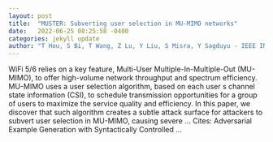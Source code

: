 ```yaml
---
layout: post
title:  "MUSTER: Subverting user selection in MU-MIMO networks"
date:   2022-06-25 08:25:58 -0400
categories: jekyll update
author: "T Hou, S Bi, T Wang, Z Lu, Y Liu, S Misra, Y Sagduyu - IEEE INFOCOM 2022-IEEE …, 2022"
---
```

WiFi 5/6 relies on a key feature, Multi-User Multiple-In-Multiple-Out (MU-MIMO), to offer high-volume network throughput and spectrum efficiency. MU-MIMO uses a user selection algorithm, based on each user s channel state information (CSI), to schedule transmission opportunities for a group of users to maximize the service quality and efficiency. In this paper, we discover that such algorithm creates a subtle attack surface for attackers to subvert user selection in MU-MIMO, causing severe …
Cites: ‪Adversarial Example Generation with Syntactically Controlled …‬  
